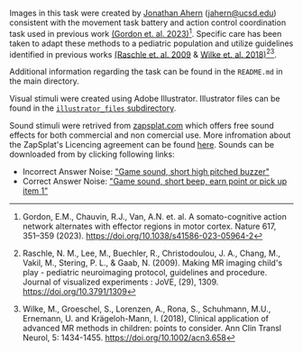 Images in this task were created by [Jonathan Ahern](https://scholar.google.com/citations?user=6pU5U5gAAAAJ&hl=en) (jahern@ucsd.edu) consistent with the movement task battery and action control coordination task used in previous work [(Gordon et. al. 2023)](https://doi.org/10.1038/s41586-023-05964-2)[^1]. Specific care has been taken to adapt these methods to a pediatric population and utilize guidelines identified in previous works [(Raschle et. al. 2009](https://doi.org/10.3791/1309) & [Wilke et. al. 2018)](https://doi.org/10.1002/acn3.658)[^2][^3]. 

Additional information regarding the task can be found in the `README.md` in the main directory.

Visual stimuli were created using Adobe Illustrator. Illustrator files can be found in the [`illustrator_files` subdirectory](https://github.com/j0n-a/fMRI_Pediatric_Movement_Battery/tree/main/stimuli/illustrator_files).

Sound stimuli were retrived from [zapsplat.com](zapsplat.com) which offers free sound effects for both commercial and non comercial use. More infromation about the ZapSplat's Licencing agreement can be found [here](https://github.com/j0n-a/fMRI_Pediatric_Movement_Battery/blob/main/stimuli/ZapSplat-EULA-Standard-License.pdf). Sounds can be downloaded from by clicking following links:
- Incorrect Answer Noise: ["Game sound, short high pitched buzzer"](https://www.zapsplat.com/music/game-sound-short-high-pitched-buzzer/)
- Correct Answer Noise: ["Game sound, short beep, earn point or pick up item 1"](https://www.zapsplat.com/music/game-sound-short-beep-earn-point-or-pick-up-item-1/)

[^1]: Gordon, E.M., Chauvin, R.J., Van, A.N. et. al. A somato-cognitive action network alternates with effector regions in motor cortex. Nature 617, 351–359 (2023). https://doi.org/10.1038/s41586-023-05964-2
[^2]: Raschle, N. M., Lee, M., Buechler, R., Christodoulou, J. A., Chang, M., Vakil, M., Stering, P. L., & Gaab, N. (2009). Making MR imaging child's play - pediatric neuroimaging protocol, guidelines and procedure. Journal of visualized experiments : JoVE, (29), 1309. https://doi.org/10.3791/1309
[^3]: Wilke, M., Groeschel, S., Lorenzen, A., Rona, S., Schuhmann, M.U., Ernemann, U. and Krägeloh-Mann, I. (2018), Clinical application of advanced MR methods in children: points to consider. Ann Clin Transl Neurol, 5: 1434-1455. https://doi.org/10.1002/acn3.658
